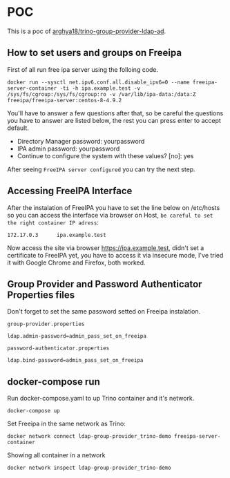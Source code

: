 # POC

This is a poc of [arghya18/trino-group-provider-ldap-ad](https://github.com/arghya18/trino-group-provider-ldap-ad).

## How to set users and groups on Freeipa

First of all run free ipa server using the folloing code.

```
docker run --sysctl net.ipv6.conf.all.disable_ipv6=0 --name freeipa-server-container -ti -h ipa.example.test -v /sys/fs/cgroup:/sys/fs/cgroup:ro -v /var/lib/ipa-data:/data:Z freeipa/freeipa-server:centos-8-4.9.2
```

You'll have to answer a few questions after that, so be careful the questions you have to answer are listed below, the rest you can press enter to accept default.

- Directory Manager password: yourpassword
- IPA admin password: yourpassword
- Continue to configure the system with these values? [no]: yes

After seeing `FreeIPA server configured` you can try the next step.

## Accessing FreeIPA Interface

After the instalation of FreeIPA you have to set the line below on /etc/hosts so you can access the interface via browser on Host, `be careful to set the right container IP adress`:

```
172.17.0.3      ipa.example.test
```

Now access the site via browser https://ipa.example.test, didn't set a certificate to FreeIPA yet, you have to access it via insecure mode, I've tried it with Google Chrome and Firefox, both worked.

## Group Provider and Password Authenticator Properties files

Don't forget to set the same password setted on Freeipa instalation.

`group-provider.properties`
```
ldap.admin-password=admin_pass_set_on_freeipa
```
`password-authenticator.properties`
```
ldap.bind-password=admin_pass_set_on_freeipa
```

## docker-compose run

Run docker-compose.yaml to up Trino container and it's network.

```
docker-compose up
```

Set Freeipa in the same network as Trino:

```
docker network connect ldap-group-provider_trino-demo freeipa-server-container
```

Showing all container in a network

```
docker network inspect ldap-group-provider_trino-demo
```
